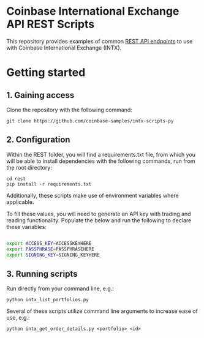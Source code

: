 # Coinbase International Exchange API REST Scripts

This repository provides examples of common [REST API endpoints](https://docs.cloud.coinbase.com/intx/reference) to use with Coinbase International Exchange (INTX).
# Getting started

## 1. Gaining access

Clone the repository with the following command:
```
git clone https://github.com/coinbase-samples/intx-scripts-py
```

## 2. Configuration

Within the REST folder, you will find a requirements.txt file, from which you will be able to install dependencies with the following commands, run from the root directory: 

```
cd rest
pip install -r requirements.txt
```

Additionally, these scripts make use of environment variables where applicable. 

To fill these values, you will need to generate an API key with trading and reading functionality. Populate the below and run the following to declare these variables:

```bash

export ACCESS_KEY=ACCESSKEYHERE
export PASSPHRASE=PASSPHRASEHERE
export SIGNING_KEY=SIGNING_KEYHERE
```

## 3. Running scripts

Run directly from your command line, e.g.: 
```
python intx_list_portfolios.py
```

Several of these scripts utilize command line arguments to increase ease of use, e.g.:
```
python intx_get_order_details.py <portfolio> <id>
```
